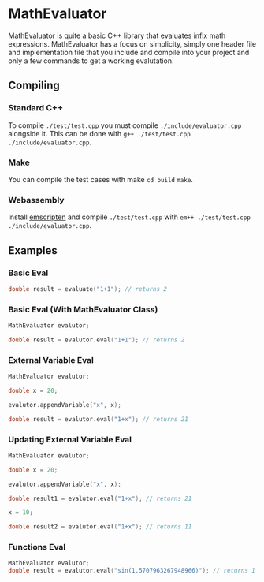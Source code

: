 # MathEvaluator

MathEvaluator is quite a basic C++ library that evaluates infix math expressions. MathEvaluator has a focus on simplicity, simply one header file and implementation file that you include and compile into your project and only a few commands to get a working evalutation.

## Compiling

### Standard C++
To compile `./test/test.cpp` you must compile `./include/evaluator.cpp` alongside it. This can be done with `g++ ./test/test.cpp ./include/evaluator.cpp`. 

### Make
You can compile the test cases with make `cd build` `make`.

### Webassembly
Install [emscripten](https://emscripten.org/docs/getting_started/downloads.html#platform-notes-installation-instructions-sdk) and compile `./test/test.cpp` with `em++ ./test/test.cpp ./include/evaluator.cpp`.

## Examples

### Basic Eval
```c++
double result = evaluate("1+1"); // returns 2
```
### Basic Eval (With MathEvaluator Class)
```c++
MathEvaluator evalutor;

double result = evalutor.eval("1+1"); // returns 2
```
### External Variable Eval
```c++
MathEvaluator evalutor;

double x = 20;

evalutor.appendVariable("x", x);

double result = evalutor.eval("1+x"); // returns 21
```
### Updating External Variable Eval
```c++
MathEvaluator evalutor;

double x = 20;

evalutor.appendVariable("x", x);

double result1 = evalutor.eval("1+x"); // returns 21

x = 10;

double result2 = evalutor.eval("1+x"); // returns 11
```
### Functions Eval
```c++
MathEvaluator evalutor;
double result = evalutor.eval("sin(1.5707963267948966)"); // returns 1
```

